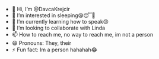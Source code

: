 - 👋 Hi, I’m @DavcaKrejcir
- 👀 I’m interested in sleeping😪😴🛌
- 🌱 I’m currently learning how to speak😍
- 💞️ I’m looking to collaborate with Linda
- 📫 How to reach me, no way to reach me, im not a person
- 😄 Pronouns: They, their
- ⚡ Fun fact: Im a person hahahah😂

<!---
DavcaKrejcir/DavcaKrejcir is a ✨ special ✨ repository because its `README.md` (this file) appears on your GitHub profile.
You can click the Preview link to take a look at your changes.
--->
